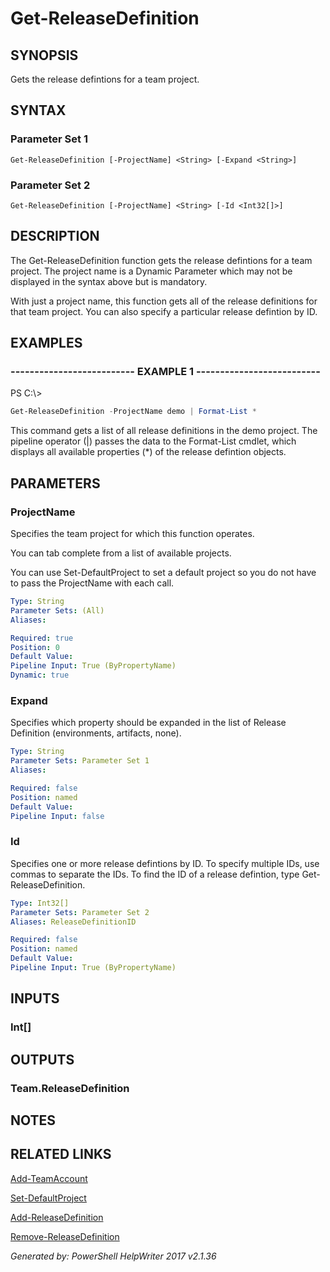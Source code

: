 ﻿# Get-ReleaseDefinition

## SYNOPSIS
Gets the release defintions for a team project.

## SYNTAX

### Parameter Set 1
```
Get-ReleaseDefinition [-ProjectName] <String> [-Expand <String>]
```

### Parameter Set 2
```
Get-ReleaseDefinition [-ProjectName] <String> [-Id <Int32[]>]
```

## DESCRIPTION
The Get-ReleaseDefinition function gets the release defintions for a team
project. The project name is a Dynamic Parameter which may not be displayed
in the syntax above but is mandatory.

With just a project name, this function gets all of the release definitions
for that team project. You can also specify a particular release defintion
by ID.

## EXAMPLES

### -------------------------- EXAMPLE 1 --------------------------
PS C:\\\>
```powershell
Get-ReleaseDefinition -ProjectName demo | Format-List *
```

This command gets a list of all release definitions in the demo project. The
pipeline operator (\|) passes the data to the Format-List cmdlet, which
displays all available properties (\*) of the release defintion objects.

## PARAMETERS

### ProjectName
Specifies the team project for which this function operates.

You can tab complete from a list of available projects.

You can use Set-DefaultProject to set a default project so
you do not have to pass the ProjectName with each call.

```yaml
Type: String
Parameter Sets: (All)
Aliases: 

Required: true
Position: 0
Default Value: 
Pipeline Input: True (ByPropertyName)
Dynamic: true
```

### Expand
Specifies which property should be expanded in the list of Release
Definition (environments, artifacts, none).

```yaml
Type: String
Parameter Sets: Parameter Set 1
Aliases: 

Required: false
Position: named
Default Value: 
Pipeline Input: false
```

### Id
Specifies one or more release defintions by ID. To specify multiple IDs, use
commas to separate the IDs. To find the ID of a release defintion, type
Get-ReleaseDefinition.

```yaml
Type: Int32[]
Parameter Sets: Parameter Set 2
Aliases: ReleaseDefinitionID

Required: false
Position: named
Default Value: 
Pipeline Input: True (ByPropertyName)
```

## INPUTS

### Int[]


## OUTPUTS

### Team.ReleaseDefinition


## NOTES

## RELATED LINKS

[Add-TeamAccount]()

[Set-DefaultProject]()

[Add-ReleaseDefinition]()

[Remove-ReleaseDefinition]()


*Generated by: PowerShell HelpWriter 2017 v2.1.36*
